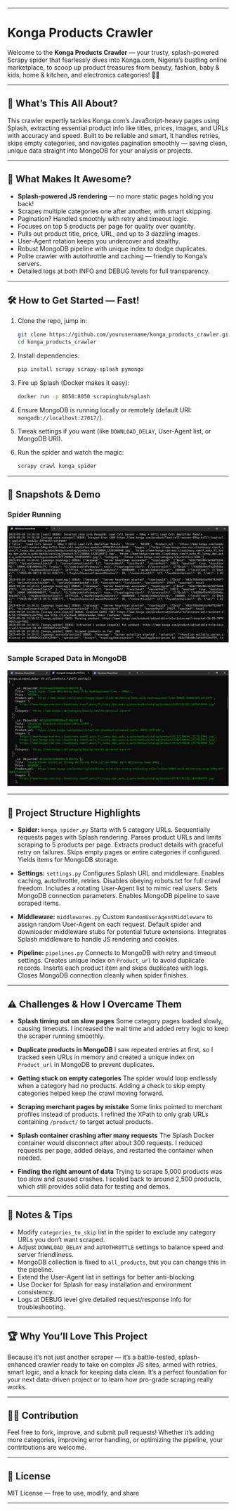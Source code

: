 
---

# Konga Products Crawler

Welcome to the **Konga Products Crawler** — your trusty, splash-powered Scrapy spider that fearlessly dives into Konga.com, Nigeria’s bustling online marketplace, to scoop up product treasures from beauty, fashion, baby & kids, home & kitchen, and electronics categories! 🚀✨

---

## 🚀 What’s This All About?

This crawler expertly tackles Konga.com’s JavaScript-heavy pages using Splash, extracting essential product info like titles, prices, images, and URLs with accuracy and speed. Built to be reliable and smart, it handles retries, skips empty categories, and navigates pagination smoothly — saving clean, unique data straight into MongoDB for your analysis or projects.

---

## 🎯 What Makes It Awesome?

* **Splash-powered JS rendering** — no more static pages holding you back!
* Scrapes multiple categories one after another, with smart skipping.
* Pagination? Handled smoothly with retry and timeout logic.
* Focuses on top 5 products per page for quality over quantity.
* Pulls out product title, price, URL, and up to 3 dazzling images.
* User-Agent rotation keeps you undercover and stealthy.
* Robust MongoDB pipeline with unique index to dodge duplicates.
* Polite crawler with autothrottle and caching — friendly to Konga’s servers.
* Detailed logs at both INFO and DEBUG levels for full transparency.

---

## 🛠️ How to Get Started — Fast!

1. Clone the repo, jump in:

   ```bash
   git clone https://github.com/yourusername/konga_products_crawler.git
   cd konga_products_crawler
   ```

2. Install dependencies:

   ```bash
   pip install scrapy scrapy-splash pymongo
   ```

3. Fire up Splash (Docker makes it easy):

   ```bash
   docker run -p 8050:8050 scrapinghub/splash
   ```

4. Ensure MongoDB is running locally or remotely (default URI: `mongodb://localhost:27017/`).

5. Tweak settings if you want (like `DOWNLOAD_DELAY`, User-Agent list, or MongoDB URI).

6. Run the spider and watch the magic:

   ```bash
   scrapy crawl konga_spider
   ```

---

## 📸 Snapshots & Demo

### Spider Running

![Spider Running](snapshots/konga_snapshot.PNG)

### Sample Scraped Data in MongoDB

![MongoDB Data](snapshots/konga_snapshot_mongo.PNG)

---

## 🧩 Project Structure Highlights

* **Spider:** `konga_spider.py`
  Starts with 5 category URLs. Sequentially requests pages with Splash rendering. Parses product URLs and limits scraping to 5 products per page. Extracts product details with graceful retry on failures. Skips empty pages or entire categories if configured. Yields items for MongoDB storage.

* **Settings:** `settings.py`
  Configures Splash URL and middleware. Enables caching, autothrottle, retries. Disables obeying robots.txt for full crawl freedom. Includes a rotating User-Agent list to mimic real users. Sets MongoDB connection parameters. Enables MongoDB pipeline to save scraped items.

* **Middleware:** `middlewares.py`
  Custom `RandomUserAgentMiddleware` to assign random User-Agent on each request. Default spider and downloader middleware stubs for potential future extensions. Integrates Splash middleware to handle JS rendering and cookies.

* **Pipeline:** `pipelines.py`
  Connects to MongoDB with retry and timeout settings. Creates unique index on `Product_url` to avoid duplicate records. Inserts each product item and skips duplicates with logs. Closes MongoDB connection cleanly when spider finishes.

---

## ⚠️ Challenges & How I Overcame Them

* **Splash timing out on slow pages**
  Some category pages loaded slowly, causing timeouts. I increased the wait time and added retry logic to keep the scraper running smoothly.

* **Duplicate products in MongoDB**
  I saw repeated entries at first, so I tracked seen URLs in memory and created a unique index on `Product_url` in MongoDB to prevent duplicates.

* **Getting stuck on empty categories**
  The spider would loop endlessly when a category had no products. Adding a check to skip empty categories helped keep the crawl moving forward.

* **Scraping merchant pages by mistake**
  Some links pointed to merchant profiles instead of products. I refined the XPath to only grab URLs containing `/product/` to target actual products.

* **Splash container crashing after many requests**
  The Splash Docker container would disconnect after about 300 requests. I reduced requests per page, added delays, and restarted the container when needed.

* **Finding the right amount of data**
  Trying to scrape 5,000 products was too slow and caused crashes. I scaled back to around 2,500 products, which still provides solid data for testing and demos.

---

## 🧠 Notes & Tips

* Modify `categories_to_skip` list in the spider to exclude any category URLs you don’t want scraped.
* Adjust `DOWNLOAD_DELAY` and `AUTOTHROTTLE` settings to balance speed and server friendliness.
* MongoDB collection is fixed to `all_products`, but you can change this in the pipeline.
* Extend the User-Agent list in settings for better anti-blocking.
* Use Docker for Splash for easy installation and environment consistency.
* Logs at DEBUG level give detailed request/response info for troubleshooting.

---

## 🏆 Why You’ll Love This Project

Because it’s not just another scraper — it’s a battle-tested, splash-enhanced crawler ready to take on complex JS sites, armed with retries, smart logic, and a knack for keeping data clean. It’s a perfect foundation for your next data-driven project or to learn how pro-grade scraping really works.

---

## 👨‍💻 Contribution

Feel free to fork, improve, and submit pull requests! Whether it’s adding more categories, improving error handling, or optimizing the pipeline, your contributions are welcome.

---

## 📜 License

MIT License — free to use, modify, and share

---

